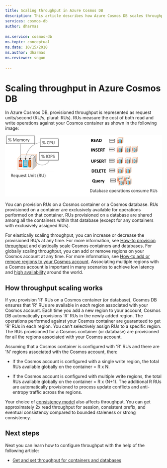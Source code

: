 ```yaml
---
title: Scaling throughput in Azure Cosmos DB 
description: This article describes how Azure Cosmos DB scales throughput elastically
services: cosmos-db
author: dharmas

ms.service: cosmos-db
ms.topic: conceptual
ms.date: 10/15/2018
ms.author: dharmas
ms.reviewer: sngun

---
```


# Scaling throughput in Azure Cosmos DB

In Azure Cosmos DB, provisioned throughput is represented as request units/second (RU/s, plural: RUs). RUs measure the cost of both read and write operations against your Cosmos container as shown in the following image:

![Request Units](./media/scale-throughput/figure1.png)

You can provision RUs on a Cosmos container or a Cosmos database. RUs provisioned on a container are exclusively available for operations performed on that container. RUs provisioned on a database are shared among all the containers within that database (except for any containers with exclusively assigned RUs).

For elastically scaling throughput, you can increase or decrease the provisioned RU/s at any time. For more information, see [How-to provision throughput](set-throughput.md) and elastically scale Cosmos containers and databases. For globally scaling throughput, you can add or remove regions on your Cosmos account at any time. For more information, see [How-to add or remove regions to your Cosmos account](how-to-manage-database-account.md#addremove-regions-from-your-database-account). Associating multiple regions with a Cosmos account is important in many scenarios to achieve low latency and [high availability](high-availability.md) around the world.

## How throughput scaling works

If you provision 'R' RUs on a Cosmos container (or database), Cosmos DB ensures that 'R' RUs are available in *each* region associated with your Cosmos account. Each time you add a new region to your account, Cosmos DB automatically provisions 'R' RUs in the newly added region. The operations performed against your Cosmos container are guaranteed to get 'R' RUs in each region. You can't selectively assign RUs to a specific region. The RUs provisioned for a Cosmos container (or database) are provisioned for all the regions associated with your Cosmos account.

Assuming that a Cosmos container is configured with 'R' RUs and there are 'N' regions associated with the Cosmos account, then:

- If the Cosmos account is configured with a single write region, the total RUs available globally on the container = R x N.

- If the Cosmos account is configured with multiple write regions, the total RUs available globally on the container = R x (N+1). The additional R RUs are automatically provisioned to process update conflicts and anti-entropy traffic across the regions.

Your choice of [consistency model](consistency-levels.md) also affects throughput. You can get approximately 2x read throughput for session, consistent prefix, and eventual consistency compared to bounded staleness or strong consistency.

## Next steps

Next you can learn how to configure throughput with the help of the following article:

* [Get and set throughput for containers and databases](set-throughput.md) 

